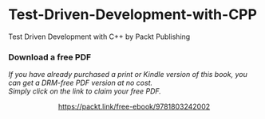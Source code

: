 # Test-Driven-Development-with-CPP
 Test Driven Development with C++ by Packt Publishing
### Download a free PDF

 <i>If you have already purchased a print or Kindle version of this book, you can get a DRM-free PDF version at no cost.<br>Simply click on the link to claim your free PDF.</i>
<p align="center"> <a href="https://packt.link/free-ebook/9781803242002">https://packt.link/free-ebook/9781803242002 </a> </p>